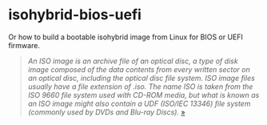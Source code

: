 # isohybrid-bios-uefi


Or how to build a bootable isohybrid image from Linux for BIOS or UEFI firmware.

> *An ISO image is an archive file of an optical disc, a type of disk image composed of the data contents from every written sector on an optical disc, including the optical disc file system. ISO image files usually have a file extension of .iso. The name ISO is taken from the ISO 9660 file system used with CD-ROM media, but what is known as an ISO image might also contain a UDF (ISO/IEC 13346) file system (commonly used by DVDs and Blu-ray Discs).* [»](https://en.wikipedia.org/wiki/ISO_image)
